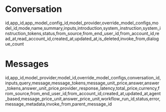 # Conversation

id,app_id,app_model_config_id,model_provider,override_model_configs,model_id,mode,name,summary,inputs,introduction,system_instruction,system_instruction_tokens,status,from_source,from_end_user_id,from_account_id,read_at,read_account_id,created_at,updated_at,is_deleted,invoke_from,dialogue_count

# Messages

id,app_id,model_provider,model_id,override_model_configs,conversation_id,inputs,query,message,message_tokens,message_unit_price,answer,answer_tokens,answer_unit_price,provider_response_latency,total_price,currency,from_source,from_end_user_id,from_account_id,created_at,updated_at,agent_based,message_price_unit,answer_price_unit,workflow_run_id,status,error,message_metadata,invoke_from,parent_message_id
